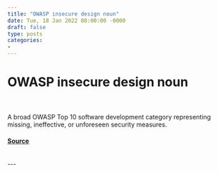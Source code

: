 ```yaml
---
title: "OWASP insecure design noun"
date: Tue, 18 Jan 2022 08:00:00 -0000
draft: false
type: posts
categories: 
- 
---
```

# OWASP insecure design noun

<br/>

<br/>
A broad OWASP Top 10 software development category representing missing, ineffective, or unforeseen security measures.

#### [Source](https://thecyberwire.com/podcasts/word-notes/80/notes)

<br/>
---
